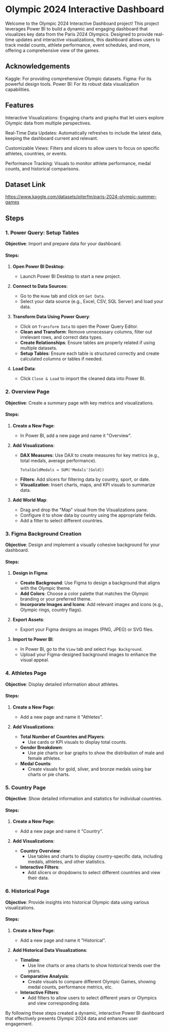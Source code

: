 
# Olympic 2024 Interactive Dashboard

Welcome to the Olympic 2024 Interactive Dashboard project! This project leverages Power BI to build a dynamic and engaging dashboard that visualizes key data from the Paris 2024 Olympics. Designed to provide real-time updates and interactive visualizations, this dashboard allows users to track medal counts, athlete performance, event schedules, and more, offering a comprehensive view of the games.



## Acknowledgements

Kaggle: For providing comprehensive Olympic datasets.
Figma: For its powerful design tools.
Power BI: For its robust data visualization capabilities.
## Features


Interactive Visualizations: Engaging charts and graphs that let users explore Olympic data from multiple perspectives.

Real-Time Data Updates: Automatically refreshes to include the latest data, keeping the dashboard current and relevant.

Customizable Views: Filters and slicers to allow users to focus on specific athletes, countries, or events.

Performance Tracking: Visuals to monitor athlete performance, medal counts, and historical comparisons.


## Dataset Link
https://www.kaggle.com/datasets/piterfm/paris-2024-olympic-summer-games
## Steps

### 1. **Power Query: Setup Tables**

**Objective**: Import and prepare data for your dashboard.

#### Steps:
1. **Open Power BI Desktop**:
   - Launch Power BI Desktop to start a new project.

2. **Connect to Data Sources**:
   - Go to the `Home` tab and click on `Get Data`.
   - Select your data source (e.g., Excel, CSV, SQL Server) and load your data.

3. **Transform Data Using Power Query**:
   - Click on `Transform Data` to open the Power Query Editor.
   - **Clean and Transform**: Remove unnecessary columns, filter out irrelevant rows, and correct data types.
   - **Create Relationships**: Ensure tables are properly related if using multiple datasets.
   - **Setup Tables**: Ensure each table is structured correctly and create calculated columns or tables if needed.

4. **Load Data**:
   - Click `Close & Load` to import the cleaned data into Power BI.

### 2. **Overview Page**

**Objective**: Create a summary page with key metrics and visualizations.

#### Steps:
1. **Create a New Page**:
   - In Power BI, add a new page and name it "Overview".

2. **Add Visualizations**:
   - **DAX Measures**: Use DAX to create measures for key metrics (e.g., total medals, average performance).
     ```DAX
     TotalGoldMedals = SUM('Medals'[Gold])
     ```
   - **Filters**: Add slicers for filtering data by country, sport, or date.
   - **Visualization**: Insert charts, maps, and KPI visuals to summarize data.

3. **Add World Map**:
   - Drag and drop the "Map" visual from the Visualizations pane.
   - Configure it to show data by country using the appropriate fields.
   - Add a filter to select different countries.

### 3. **Figma Background Creation**

**Objective**: Design and implement a visually cohesive background for your dashboard.

#### Steps:
1. **Design in Figma**:
   - **Create Background**: Use Figma to design a background that aligns with the Olympic theme.
   - **Add Colors**: Choose a color palette that matches the Olympic branding or your preferred theme.
   - **Incorporate Images and Icons**: Add relevant images and icons (e.g., Olympic rings, country flags).

2. **Export Assets**:
   - Export your Figma designs as images (PNG, JPEG) or SVG files.

3. **Import to Power BI**:
   - In Power BI, go to the `View` tab and select `Page Background`.
   - Upload your Figma-designed background images to enhance the visual appeal.

### 4. **Athletes Page**

**Objective**: Display detailed information about athletes.

#### Steps:
1. **Create a New Page**:
   - Add a new page and name it "Athletes".

2. **Add Visualizations**:
   - **Total Number of Countries and Players**:
     - Use cards or KPI visuals to display total counts.
   - **Gender Breakdown**:
     - Use pie charts or bar graphs to show the distribution of male and female athletes.
   - **Medal Counts**:
     - Create visuals for gold, silver, and bronze medals using bar charts or pie charts.

### 5. **Country Page**

**Objective**: Show detailed information and statistics for individual countries.

#### Steps:
1. **Create a New Page**:
   - Add a new page and name it "Country".

2. **Add Visualizations**:
   - **Country Overview**:
     - Use tables and charts to display country-specific data, including medals, athletes, and other statistics.
   - **Interactive Filters**:
     - Add slicers or dropdowns to select different countries and view their data.

### 6. **Historical Page**

**Objective**: Provide insights into historical Olympic data using various visualizations.

#### Steps:
1. **Create a New Page**:
   - Add a new page and name it "Historical".

2. **Add Historical Data Visualizations**:
   - **Timeline**:
     - Use line charts or area charts to show historical trends over the years.
   - **Comparative Analysis**:
     - Create visuals to compare different Olympic Games, showing medal counts, performance metrics, etc.
   - **Interactive Filters**:
     - Add filters to allow users to select different years or Olympics and view corresponding data.



By following these steps created a dynamic, interactive Power BI dashboard that effectively presents Olympic 2024 data and enhances user engagement.